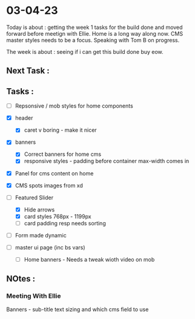 # 03-04-23

Today is about : getting the week 1 tasks for the build done and moved forward before meetign with Ellie. Home is a long way along now. CMS master styles needs to be a focus. Speaking with Tom B on progress.

The week is about : seeing if i can get this build done buy eow.

## Next Task :


## Tasks :
- [ ] Repsonsive / mob styles for home components
- [x] header
  - [x] caret v boring - make it nicer
- [x] banners
  - [x] Correct banners for home cms
  - [x] responsive styles - padding before container max-width comes in
- [x] Panel for cms content on home
- [x] CMS spots images from xd
- [ ] Featured Slider
  - [x] Hide arrows
  - [x] card styles 768px - 1199px
  - [ ] card padding resp needs sorting
- [ ] Form made dynamic
- [ ] master ui page (inc bs vars)

  - [ ] Home banners - Needs a tweak wioth video on mob

## NOtes :

### Meeting With Ellie

Banners - sub-title text sizing and which cms field to use